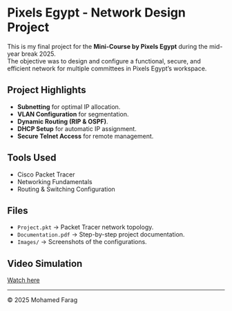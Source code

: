 # Pixels Egypt - Network Design Project

This is my final project for the **Mini-Course by Pixels Egypt** during the mid-year break 2025.  
The objective was to design and configure a functional, secure, and efficient network for multiple committees in Pixels Egypt’s workspace.

## Project Highlights
- **Subnetting** for optimal IP allocation.
- **VLAN Configuration** for segmentation.
- **Dynamic Routing (RIP & OSPF)**.
- **DHCP Setup** for automatic IP assignment.
- **Secure Telnet Access** for remote management.

## Tools Used
- Cisco Packet Tracer
- Networking Fundamentals
- Routing & Switching Configuration

## Files
- `Project.pkt` → Packet Tracer network topology.
- `Documentation.pdf` → Step-by-step project documentation.
- `Images/` → Screenshots of the configurations.

## Video Simulation
[Watch here](https://drive.google.com/file/d/1PfFKBp8gCERE_C6bWhowu-uW2lrxBRdM/view)

---

© 2025 Mohamed Farag
